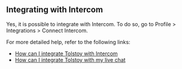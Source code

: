 ## Integrating with Intercom

Yes, it is possible to integrate with Intercom. To do so, go to Profile > Integrations > Connect Intercom.

For more detailed help, refer to the following links:

- [How can I integrate Tolstoy with Intercom](https://help.gotolstoy.com/en/articles/5438917-how-can-i-integrate-tolstoy-with-intercom)
- [How can I integrate Tolstoy with my live chat](https://help.gotolstoy.com/en/articles/5522216-how-can-i-integrate-tolstoy-with-my-live-chat)